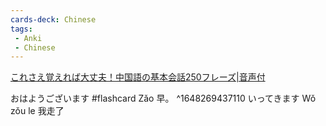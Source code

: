 ```yaml
---
cards-deck: Chinese
tags: 
 - Anki
 - Chinese
---
```


[これさえ覚えれば大丈夫！中国語の基本会話250フレーズ|音声付](https://cn-seminar.com/chinese-basic-conversations-26171)

おはようございます #flashcard
Zǎo
早。
^1648269437110
いってきます
Wǒ zǒu le
我走了